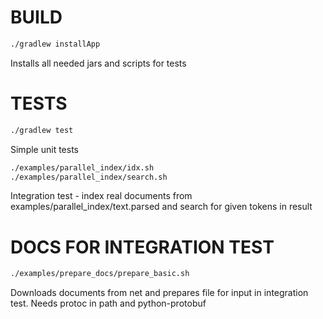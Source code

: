 # BUILD
```bash
./gradlew installApp
```
Installs all needed jars and scripts for tests

# TESTS
```bash
./gradlew test
```
Simple unit tests

```bash
./examples/parallel_index/idx.sh
./examples/parallel_index/search.sh
```
Integration test - index real documents from examples/parallel_index/text.parsed and search for given tokens in result

# DOCS FOR INTEGRATION TEST
```bash
./examples/prepare_docs/prepare_basic.sh
```
Downloads documents from net and prepares file for input in integration test. Needs protoc in path and python-protobuf
